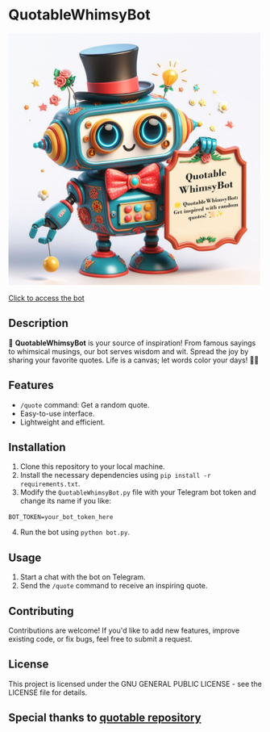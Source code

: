 # QuotableWhimsyBot

<img alt="QuotableWhimsyBot icon" src="https://github.com/RaDmAn2222/QuotableWhimsyBot/blob/master/icon.jpg" width="500"/>

[Click to access the bot](https://t.me/QuotableWhimsyBot)

## Description

🌟 **QuotableWhimsyBot** is your source of inspiration! From famous sayings to whimsical musings, our bot serves wisdom and wit. Spread the joy by sharing your favorite quotes. Life is a canvas; let words color your days! 🌈🌼

## Features

- `/quote` command: Get a random quote.
- Easy-to-use interface.
- Lightweight and efficient.

## Installation

1. Clone this repository to your local machine.
2. Install the necessary dependencies using `pip install -r requirements.txt`.
3. Modify the `QuotableWhimsyBot.py` file with your Telegram bot token and change its name if you like:

`BOT_TOKEN=your_bot_token_here`


4. Run the bot using `python bot.py`.

## Usage

1. Start a chat with the bot on Telegram.
2. Send the `/quote` command to receive an inspiring quote.

## Contributing

Contributions are welcome! If you'd like to add new features, improve existing code, or fix bugs, feel free to submit a request.

## License

This project is licensed under the GNU GENERAL PUBLIC LICENSE - see the LICENSE file for details.

## Special thanks to [quotable repository](https://github.com/lukePeavey/quotable)
